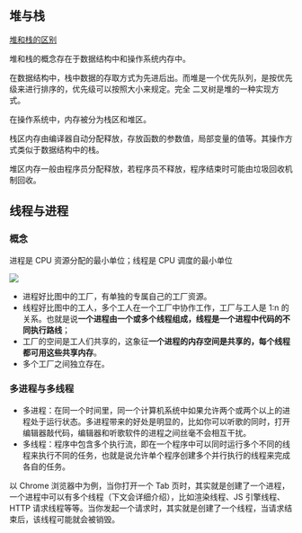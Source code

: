 

## **堆与栈**

[堆和栈的区别](https://www.cnblogs.com/jiahuafu/p/8575044.html)

堆和栈的概念存在于数据结构中和操作系统内存中。

在数据结构中，栈中数据的存取方式为先进后出。而堆是一个优先队列，是按优先级来进行排序的，优先级可以按照大小来规定。完全
二叉树是堆的一种实现方式。

在操作系统中，内存被分为栈区和堆区。

栈区内存由编译器自动分配释放，存放函数的参数值，局部变量的值等。其操作方式类似于数据结构中的栈。

堆区内存一般由程序员分配释放，若程序员不释放，程序结束时可能由垃圾回收机制回收。

## **线程与进程**

### 概念

进程是 CPU 资源分配的最小单位；线程是 CPU 调度的最小单位

![](https://camo.githubusercontent.com/0194774edbffee2453bf37a17e92b325db680867/68747470733a2f2f757365722d676f6c642d63646e2e786974752e696f2f323031392f312f392f313638333333633134633835643739343f773d34343326683d31363226663d706e6726733d3239343733)

- 进程好比图中的工厂，有单独的专属自己的工厂资源。
- 线程好比图中的工人，多个工人在一个工厂中协作工作，工厂与工人是 1:n 的关系。也就是说**一个进程由一个或多个线程组成，线程是一个进程中代码的不同执行路线**；
- 工厂的空间是工人们共享的，这象征**一个进程的内存空间是共享的，每个线程都可用这些共享内存**。
- 多个工厂之间独立存在。

### 多进程与多线程

- 多进程：在同一个时间里，同一个计算机系统中如果允许两个或两个以上的进程处于运行状态。多进程带来的好处是明显的，比如你可以听歌的同时，打开编辑器敲代码，编辑器和听歌软件的进程之间丝毫不会相互干扰。
- 多线程：程序中包含多个执行流，即在一个程序中可以同时运行多个不同的线程来执行不同的任务，也就是说允许单个程序创建多个并行执行的线程来完成各自的任务。

以 Chrome 浏览器中为例，当你打开一个 Tab 页时，其实就是创建了一个进程，一个进程中可以有多个线程（下文会详细介绍），比如渲染线程、JS 引擎线程、HTTP 请求线程等等。当你发起一个请求时，其实就是创建了一个线程，当请求结束后，该线程可能就会被销毁。
